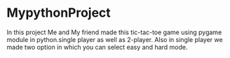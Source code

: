 # MypythonProject
In this project Me and My friend made this tic-tac-toe game using pygame module in python.single player as well as 2-player.
Also in single player we made two option in which you can select easy and hard mode.
